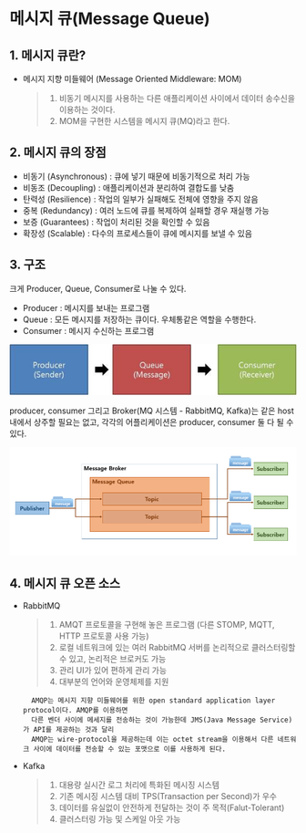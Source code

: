 메시지 큐(Message Queue)
======================


## 1. 메시지 큐란?
* 메시지 지향 미들웨어 (Message Oriented Middleware: MOM)
    >1. 비동기 메시지를 사용하는 다른 애플리케이션 사이에서 데이터 송수신을 이용하는 것이다.
    >2. MOM을 구현한 시스템을 메시지 큐(MQ)라고 한다.

## 2. 메시지 큐의 장점
* 비동기 (Asynchronous) : 큐에 넣기 때문에 비동기적으로 처리 가능
* 비동조 (Decoupling) : 애플리케이션과 분리하여 결합도를 낮춤
* 탄력성 (Resilience) : 작업의 일부가 실패해도 전체에 영향을 주지 않음
* 중복 (Redundancy) : 여러 노드에 큐를 복제하여 실패할 경우 재실행 가능
* 보증 (Guarantees) : 작업이 처리된 것을 확인할 수 있음
* 확장성 (Scalable) : 다수의 프로세스들이 큐에 메시지를 보낼 수 있음

## 3. 구조
크게 Producer, Queue, Consumer로 나눌 수 있다.
- Producer : 메시지를 보내는 프로그램
- Queue : 모든 메시지를 저장하는 큐이다. 우체통같은 역할을 수행한다.
- Consumer : 메시지 수신하는 프로그램

![mq_overview](/image/mq/mq%20overview.jpg)

producer, consumer 그리고 Broker(MQ 시스템 - RabbitMQ, Kafka)는 같은 host내에서 상주할 필요는 없고, 각각의 어플리케이션은 producer, consumer 둘 다 될 수 있다.

![mq_broker](/image/mq/broker.png)


## 4. 메시지 큐 오픈 소스
* RabbitMQ
    >1. AMQT 프로토콜을 구현해 놓은 프로그램 (다른 STOMP, MQTT, HTTP 프로토콜 사용 가능)
    >2. 로컬 네트워크에 있는 여러 RabbitMQ 서버를 논리적으로 클러스터링할 수 있고, 논리적은 브로커도 가능
    >3. 관리 UI가 있어 편하게 관리 가능
    >4. 대부분의 언어와 운영체제를 지원

        AMQP는 메시지 지향 미들웨어를 위한 open standard application layer protocol이다. AMQP를 이용하면 
        다른 벤더 사이에 메세지를 전송하는 것이 가능한데 JMS(Java Message Service)가 API를 제공하는 것과 달리 
        AMQP는 wire-protocol을 제공하는데 이는 octet stream을 이용해서 다른 네트워크 사이에 데이터를 전송할 수 있는 포맷으로 이를 사용하게 된다.

* Kafka
    >1. 대용량 실시간 로그 처리에 특화된 메시징 시스템
    >2. 기존 메시징 시스템 대비 TPS(Transaction per Second)가 우수
    >3. 데이터를 유실없이 안전하게 전달하는 것이 주 목적(Falut-Tolerant)
    >4. 클러스터링 가능 및 스케일 아웃 가능



